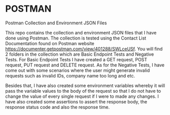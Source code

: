 # POSTMAN
Postman Collection and Environment JSON Files

This repo contains the collection and environment JSON files that I have done using Postman. The collection is tested using the Contact List Documentation found on Postman website https://documenter.getpostman.com/view/401288/SWLceUSf. You will find 2 folders in the collection which are Basic Endpoint Tests and Negative Tests. For Basic Endpoint Tests I have created a GET request, POST request, PUT request and DELETE request. As for the Negative Tests, I have come out with some scenarios where the user might generate invalid requests such as invalid IDs, company name too long and etc.

Besides that, I have also created some environment variables whereby it will pass the variable values to the body of the request so that I do not have to change the value of every single request if I were to made any changes. I have also created some assertions to assert the response body, the response status code and also the response time.
